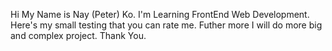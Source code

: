 Hi My Name is Nay (Peter) Ko. I'm Learning FrontEnd Web Development.
Here's my small testing that you can rate me.
Futher more I will do more big and complex project.
Thank You.
